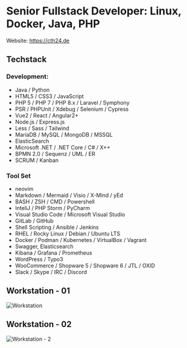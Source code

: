 # Senior Fullstack Developer: Linux, Docker, Java, PHP

Website: https://cth24.de

## Techstack

### Development:
- Java / Python
- HTML5 / CSS3 / JavaScript 
- PHP 5 / PHP 7 / PHP 8.x / Laravel / Symphony
- PSR / PHPUnit / Xdebug / Selenium / Cypress 
- Vue2 / React / Angular2+
- Node.js / Express.js
- Less / Sass / Tailwind
- MariaDB / MySQL / MongoDB / MSSQL
- ElasticSearch
- Microsoft .NET / .NET Core / C# / X++
- BPMN 2.0 / Sequenz / UML / ER 
- SCRUM / Kanban

### Tool Set
- neovim
- Markdown / Mermaid / Visio / X-Mind / yEd
- BASH / ZSH / CMD / Powershell
- InteliJ / PHP Storm / PyCharm
- Visual Studio Code / Microsoft Visual Studio
- GitLab / GitHub
- Shell Scripting / Ansible / Jenkins
- RHEL / Rocky Linux / Debian / Ubuntu LTS
- Docker / Podman / Kubernetes / VirtualBox / Vagrant
- Swagger, Elasticsearch
- Kibana / Grafana / Prometheus
- WordPress / Typo3
- WooCommerce / Shopware 5 / Shopware 6 / JTL / OXID
- Slack / Skype / IRC / Discord

## Workstation - 01
![Workstation](https://user-images.githubusercontent.com/1764695/200632922-548680ad-464b-4449-9c10-1e4f2e1f6bfc.jpg)

## Workstation - 02
![Workstation - 2](https://user-images.githubusercontent.com/1764695/200636128-93fa8422-abb2-41ef-b51b-78488dbdd597.jpg)
